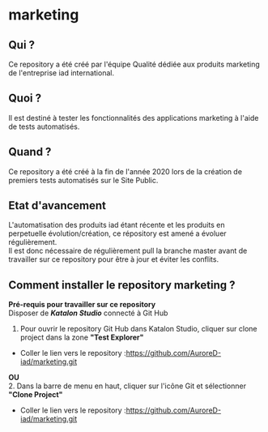 # marketing


## Qui ?

Ce repository a été créé par l'équipe Qualité dédiée aux produits marketing de l'entreprise iad international.


## Quoi ?

Il est destiné à tester les fonctionnalités des applications marketing à l'aide de tests automatisés.

## Quand ?

Ce repository a été créé à la fin de l'année 2020 lors de la création de premiers tests automatisés sur le Site Public.

## Etat d'avancement

L'automatisation des produits iad étant récente et les produits en perpetuelle évolution/création, ce répository est amené a évoluer régulièrement.   
Il est donc nécessaire de régulièrement pull la branche master avant de travailler sur ce repository pour être à jour et éviter les conflits.

## Comment installer le repository marketing ?

__Pré-requis pour travailler sur ce repository__  
Disposer de __*Katalon Studio*__ connecté à Git Hub  
1. Pour ouvrir le repository Git Hub dans Katalon Studio, cliquer sur clone project dans la zone __"Test Explorer"__  
  * Coller le lien vers le repository :https://github.com/AuroreD-iad/marketing.git  
   
 __OU__  
2. Dans la barre de menu en haut, cliquer sur l'icône Git et sélectionner __"Clone Project"__  
  * Coller le lien vers le repository :https://github.com/AuroreD-iad/marketing.git
